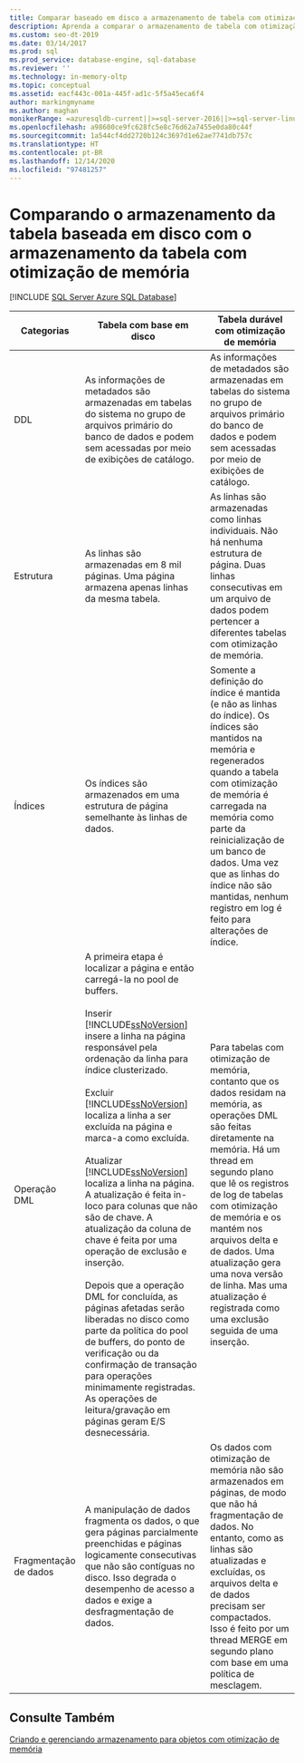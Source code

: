 ```yaml
---
title: Comparar baseado em disco a armazenamento de tabela com otimização de memória
description: Aprenda a comparar o armazenamento de tabela com otimização de memória e baseado em disco nas categorias DDL, estrutura, índices, operação DML e fragmentação de dados.
ms.custom: seo-dt-2019
ms.date: 03/14/2017
ms.prod: sql
ms.prod_service: database-engine, sql-database
ms.reviewer: ''
ms.technology: in-memory-oltp
ms.topic: conceptual
ms.assetid: eacf443c-001a-445f-ad1c-5f5a45eca6f4
author: markingmyname
ms.author: maghan
monikerRange: =azuresqldb-current||>=sql-server-2016||>=sql-server-linux-2017||=azuresqldb-mi-current
ms.openlocfilehash: a98600ce9fc628fc5e8c76d62a7455e0da80c44f
ms.sourcegitcommit: 1a544cf4dd2720b124c3697d1e62ae7741db757c
ms.translationtype: HT
ms.contentlocale: pt-BR
ms.lasthandoff: 12/14/2020
ms.locfileid: "97481257"
---
```

# <a name="comparing-disk-based-table-storage-to-memory-optimized-table-storage"></a>Comparando o armazenamento da tabela baseada em disco com o armazenamento da tabela com otimização de memória
[!INCLUDE [SQL Server Azure SQL Database](../../includes/applies-to-version/sql-asdb.md)]
  
  
|Categorias|Tabela com base em disco|Tabela durável com otimização de memória|  
|----------------|-----------------------|-------------------------------------|  
|DDL|As informações de metadados são armazenadas em tabelas do sistema no grupo de arquivos primário do banco de dados e podem sem acessadas por meio de exibições de catálogo.|As informações de metadados são armazenadas em tabelas do sistema no grupo de arquivos primário do banco de dados e podem sem acessadas por meio de exibições de catálogo.|  
|Estrutura|As linhas são armazenadas em 8 mil páginas. Uma página armazena apenas linhas da mesma tabela.|As linhas são armazenadas como linhas individuais. Não há nenhuma estrutura de página. Duas linhas consecutivas em um arquivo de dados podem pertencer a diferentes tabelas com otimização de memória.|  
|Índices|Os índices são armazenados em uma estrutura de página semelhante às linhas de dados.|Somente a definição do índice é mantida (e não as linhas do índice). Os índices são mantidos na memória e regenerados quando a tabela com otimização de memória é carregada na memória como parte da reinicialização de um banco de dados. Uma vez que as linhas do índice não são mantidas, nenhum registro em log é feito para alterações de índice.|  
|Operação DML|A primeira etapa é localizar a página e então carregá-la no pool de buffers.<br /><br /> Inserir<br /> [!INCLUDE[ssNoVersion](../../includes/ssnoversion-md.md)] insere a linha na página responsável pela ordenação da linha para índice clusterizado.<br /><br /> Excluir<br /> [!INCLUDE[ssNoVersion](../../includes/ssnoversion-md.md)] localiza a linha a ser excluída na página e marca-a como excluída.<br /><br /> Atualizar<br /> [!INCLUDE[ssNoVersion](../../includes/ssnoversion-md.md)] localiza a linha na página. A atualização é feita in-loco para colunas que não são de chave. A atualização da coluna de chave é feita por uma operação de exclusão e inserção.<br /><br /> Depois que a operação DML for concluída, as páginas afetadas serão liberadas no disco como parte da política do pool de buffers, do ponto de verificação ou da confirmação de transação para operações minimamente registradas. As operações de leitura/gravação em páginas geram E/S desnecessária.|Para tabelas com otimização de memória, contanto que os dados residam na memória, as operações DML são feitas diretamente na memória. Há um thread em segundo plano que lê os registros de log de tabelas com otimização de memória e os mantém nos arquivos delta e de dados. Uma atualização gera uma nova versão de linha. Mas uma atualização é registrada como uma exclusão seguida de uma inserção.|  
|Fragmentação de dados|A manipulação de dados fragmenta os dados, o que gera páginas parcialmente preenchidas e páginas logicamente consecutivas que não são contíguas no disco. Isso degrada o desempenho de acesso a dados e exige a desfragmentação de dados.|Os dados com otimização de memória não são armazenados em páginas, de modo que não há fragmentação de dados. No entanto, como as linhas são atualizadas e excluídas, os arquivos delta e de dados precisam ser compactados. Isso é feito por um thread MERGE em segundo plano com base em uma política de mesclagem.|  
  
## <a name="see-also"></a>Consulte Também  
 [Criando e gerenciando armazenamento para objetos com otimização de memória](../../relational-databases/in-memory-oltp/creating-and-managing-storage-for-memory-optimized-objects.md)  
  
  
